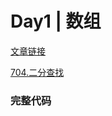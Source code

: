 # Day1 | 数组

[文章链接](https://programmercarl.com/%E6%95%B0%E7%BB%84%E7%90%86%E8%AE%BA%E5%9F%BA%E7%A1%80.html)

[704.二分查找](https://leetcode.com/problems/binary-search/description/)

### 完整代码


